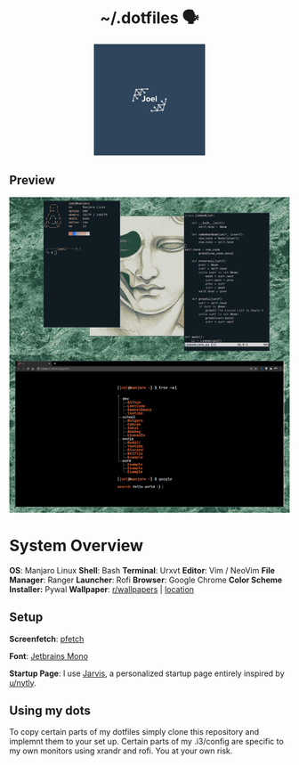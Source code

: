 <h1 align="center"> ~/.dotfiles 🗣 </h1>
<div align="center">
  <a>
    <img src="images/logoRepo.png" width="200">
  </a>
</div

<h1 align="center"></h1>


## Preview



<div align="center">
  <a>
    <img src="images/sample.png" width="600">
  </a>
</div>


# System Overview 
**OS**: Manjaro Linux
**Shell**: Bash
**Terminal**: Urxvt
**Editor**: Vim / NeoVim
**File Manager**: Ranger
**Launcher**: Rofi
**Browser**: Google Chrome
**Color Scheme Installer:** Pywal
**Wallpaper**: [r/wallpapers](https://www.reddit.com/r/wallpapers/) | [location](https://github.com/loej/dotfiles/blob/master/images/wallpaper.jpg)

## Setup 

**Screenfetch**: [pfetch](https://github.com/dylanaraps/pfetch)

**Font**: [Jetbrains Mono](https://www.jetbrains.com/lp/mono/)

**Startup Page**: I use [Jarvis](https://github.com/loej/Jarvis), a personalized startup page entirely inspired by [u/nytly](https://www.reddit.com/r/startpages/comments/f6hfoq/term_tree/?utm_source=share&utm_medium=web2x). 

## Using my dots

To copy certain parts of my dotfiles simply clone this repository and implemnt them to your set up. Certain parts of my .i3/config are specific to my own monitors using xrandr and rofi. You at your own risk.